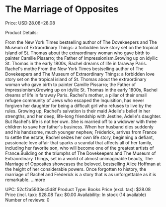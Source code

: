 # The Marriage of Opposites

Price: USD:$28.08-$28.08

Product Details:

From the New York Times bestselling author of The Dovekeepers and The Museum of Extraordinary Things: a forbidden love story set on the tropical island of St. Thomas about the extraordinary woman who gave birth to painter Camille Pissarro; the Father of Impressionism.Growing up on idyllic St. Thomas in the early 1800s, Rachel dreams of life in faraway Paris. Rachel's mothe From the New York Times bestselling author of The Dovekeepers and The Museum of Extraordinary Things: a forbidden love story set on the tropical island of St. Thomas about the extraordinary woman who gave birth to painter Camille Pissarro; the Father of Impressionism.Growing up on idyllic St. Thomas in the early 1800s, Rachel dreams of life in faraway Paris. Rachel's mother, a pillar of their small refugee community of Jews who escaped the Inquisition, has never forgiven her daughter for being a difficult girl who refuses to live by the rules. Growing up, Rachel's salvation is their maid Adelle's belief in her strengths, and her deep, life-long friendship with Jestine, Adelle's daughter. But Rachel's life is not her own. She is married off to a widower with three children to save her father's business. When her husband dies suddenly and his handsome, much younger nephew, Fréderick, arrives from France to settle the estate, Rachel seizes her own life story, beginning a defiant, passionate love affair that sparks a scandal that affects all of her family, including her favorite son, who will become one of the greatest artists of France.Building on the triumphs of The Dovekeepers and The Museum of Extraordinary Things, set in a world of almost unimaginable beauty, The Marriage of Opposites showcases the beloved, bestselling Alice Hoffman at the height of her considerable powers. Once forgotten to history, the marriage of Rachel and Fréderick is a story that is as unforgettable as it is remarkable. ...more

UPC: 52cf2a5933ec5d8f
Product Type: Books
Price (excl. tax): $28.08
Price (incl. tax): $28.08
Tax: $0.00
Availability: In stock (14 available)
Number of reviews: 0